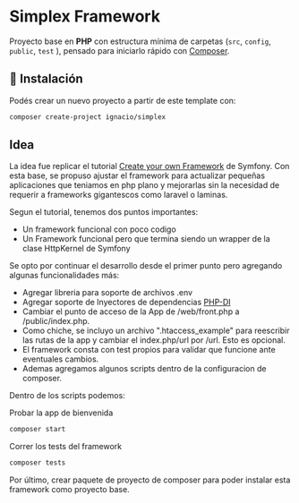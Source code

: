 # Simplex Framework

Proyecto base en **PHP** con estructura mínima de carpetas (`src`, `config`, `public`, `test` ), pensado para iniciarlo rápido con [Composer](https://getcomposer.org/).

## 🚀 Instalación

Podés crear un nuevo proyecto a partir de este template con:

```bash
composer create-project ignacio/simplex
```

## Idea

La idea fue replicar el tutorial [Create your own Framework](https://symfony.com/doc/8.0/create_framework/index.html) de Symfony. 
Con esta base, se propuso ajustar el framework para actualizar pequeñas aplicaciones que teniamos en php plano y mejorarlas
sin la necesidad de requerir a frameworks gigantescos como laravel o laminas. 

Segun el tutorial, tenemos dos puntos importantes:

* Un framework funcional con poco codigo
* Un Framework funcional pero que termina siendo un wrapper de la clase HttpKernel de Symfony

Se opto por continuar el desarrollo desde el primer punto pero agregando algunas funcionalidades más:

* Agregar libreria para soporte de archivos .env
* Agregar soporte de Inyectores de dependencias [PHP-DI](https://php-di.org/) 
* Cambiar el punto de acceso de la App de /web/front.php  a /public/index.php.
* Como chiche, se incluyo un archivo ".htaccess_example" para reescribir las rutas de la app y cambiar el index.php/url por /url. Esto es opcional.
* El framework consta con test propios para validar que funcione ante eventuales cambios.
* Ademas agregamos algunos scripts dentro de la configuracion de composer.

Dentro de los scripts podemos: 

Probar la app de bienvenida
```bash
composer start
```
Correr los tests del framework
```bash
composer tests
```

Por último, crear paquete de proyecto de composer para poder instalar esta framework como proyecto base.  